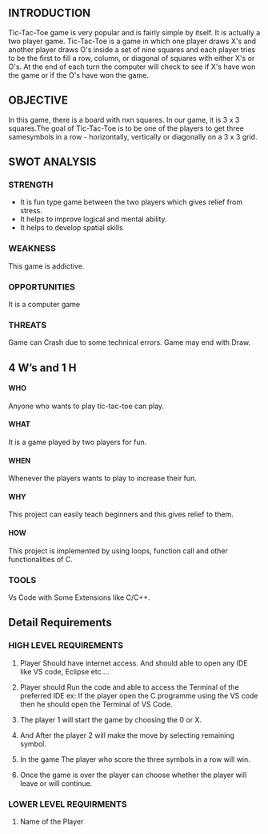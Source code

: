 ## INTRODUCTION

Tic-Tac-Toe game is very popular and is fairly simple by itself. It is actually a two player game. Tic-Tac-Toe is a game in which one player draws X's and another player draws O's inside a set of nine squares and each player tries to be the first to fill a row, column, or diagonal of squares with either X's or O's. At the end of each turn the computer will check to see if X's have won the game or if the O's have won the game.

## OBJECTIVE

In this game, there is a board with nxn squares. In our game, it is 3 x 3 squares.The goal of Tic-Tac-Toe is to be one of the players to get three samesymbols in a row - horizontally, vertically or diagonally on a 3 x 3 grid.

## SWOT ANALYSIS

### STRENGTH

- It is fun type game between the two players which gives relief from stress.
- It helps to improve logical and mental ability.
- It helps to develop spatial skills

### WEAKNESS

This game is addictive.

### OPPORTUNITIES

It is a computer game

### THREATS

Game can Crash due to some technical errors.
Game may end with Draw.

## 4 W’s and 1 H

#### WHO

Anyone who wants to play tic-tac-toe can play.

#### WHAT

It is a game played by two players for fun.

#### WHEN

Whenever the players wants to play to increase their fun.

#### WHY

This project can easily teach beginners and this gives relief to them.

#### HOW

This project is implemented by using loops, function call and other functionalities of C.

### TOOLS

Vs Code with Some Extensions like C/C++.

## Detail Requirements

### HIGH LEVEL REQUIREMENTS

1. Player Should have internet access. And should able to open any IDE like VS code, Eclipse etc….

2. Player should Run the code and able to access the Terminal of the preferred IDE ex: If the player open the C programme using the VS code then he should open the Terminal of VS Code.

3. The player 1 will start the game by choosing the 0 or X. 

4. And After the player 2 will make the move by selecting remaining symbol.

5. In the game The player who score the three symbols in a row will win.

6. Once the game is over the player can choose whether the player will leave or will continue.

### LOWER LEVEL REQUIRMENTS
1. Name of the Player
